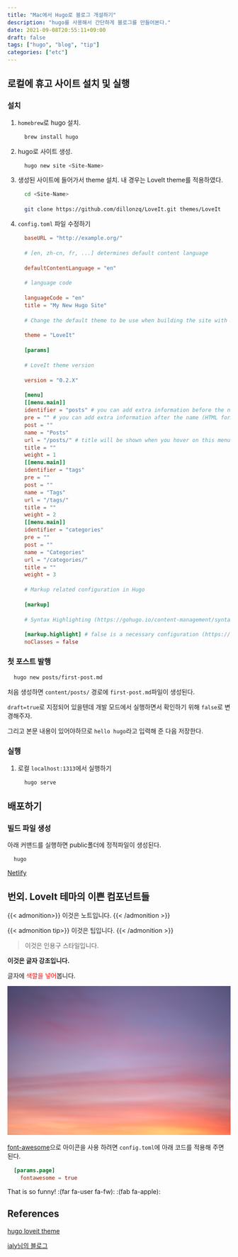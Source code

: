 ```yaml
---
title: "Mac에서 Hugo로 블로그 개설하기"
description: "hugo를 사용해서 간단하게 블로그를 만들어본다."
date: 2021-09-08T20:55:11+09:00
draft: false
tags: ["hugo", "blog", "tip"]
categories: ["etc"]
---
```


## 로컬에 휴고 사이트 설치 및 실행

### 설치

1. `homebrew`로 hugo 설치.

   ```bash
     brew install hugo
   ```

2. hugo로 사이트 생성.

   ```bash
     hugo new site <Site-Name>
   ```

3. 생성된 사이트에 들어가서 theme 설치. 내 경우는 LoveIt theme를 적용하였다.

   ```bash
     cd <Site-Name>

     git clone https://github.com/dillonzq/LoveIt.git themes/LoveIt
   ```

4. `config.toml` 파일 수정하기

   ```toml
     baseURL = "http://example.org/"

     # [en, zh-cn, fr, ...] determines default content language

     defaultContentLanguage = "en"

     # language code

     languageCode = "en"
     title = "My New Hugo Site"

     # Change the default theme to be use when building the site with Hugo

     theme = "LoveIt"

     [params]

     # LoveIt theme version

     version = "0.2.X"

     [menu]
     [[menu.main]]
     identifier = "posts" # you can add extra information before the name (HTML format is supported), such as icons
     pre = "" # you can add extra information after the name (HTML format is supported), such as icons
     post = ""
     name = "Posts"
     url = "/posts/" # title will be shown when you hover on this menu link
     title = ""
     weight = 1
     [[menu.main]]
     identifier = "tags"
     pre = ""
     post = ""
     name = "Tags"
     url = "/tags/"
     title = ""
     weight = 2
     [[menu.main]]
     identifier = "categories"
     pre = ""
     post = ""
     name = "Categories"
     url = "/categories/"
     title = ""
     weight = 3

     # Markup related configuration in Hugo

     [markup]

     # Syntax Highlighting (https://gohugo.io/content-management/syntax-highlighting)

     [markup.highlight] # false is a necessary configuration (https://github.com/dillonzq/LoveIt/issues/158)
     noClasses = false
   ```

### 첫 포스트 발행

```bash
  hugo new posts/first-post.md
```

처음 생성하면 `content/posts/` 경로에 `first-post.md`파일이 생성된다.

`draft=true`로 지정되어 있을텐데 개발 모드에서 실행하면서 확인하기 위해 `false`로 변경해주자.

그리고 본문 내용이 있어야하므로 `hello hugo`라고 입력해 준 다음 저장한다.

### 실행

1. 로컬 `localhost:1313`에서 실행하기

   ```bash
     hugo serve
   ```

## 배포하기

### 빌드 파일 생성

아래 커맨드를 실행하면 public폴더에 정적파일이 생성된다.

```bash
  hugo
```

[Netlify]()

## 번외. LoveIt 테마의 이쁜 컴포넌트들

{{< admonition>}}
이것은 노트입니다.
{{< /admonition >}}

{{< admonition  tip>}}
이것은 팁입니다.
{{< /admonition >}}

> 이것은 인용구 스타일입니다.

**이것은 글자 강조입니다.**

글자에 <span style="color:red">색깔을 넣어</span>봅니다.

![Image preview](sunset.jpg "Image Preview. Beautiful Sunset")

[font-awesome](https://fontawesome.com/)으로 아이콘을 사용 하려면 `config.toml`에 아래 코드를 적용해 주면 된다.

```toml
  [params.page]
    fontawesome = true
```

That is so funny! :(far fa-user fa-fw): :(fab fa-apple):

## References

[hugo loveit theme](https://hugoloveit.com/theme-documentation-basics/#22-install-the-theme)

[ialy님의 블로그](https://ialy1595.github.io/post/blog-construct-2/)
